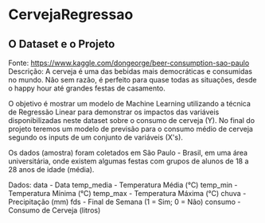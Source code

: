# CervejaRegressao


## O Dataset e o Projeto
Fonte: https://www.kaggle.com/dongeorge/beer-consumption-sao-paulo
Descrição:
A cerveja é uma das bebidas mais democráticas e consumidas no mundo. Não sem razão, é perfeito para quase todas as situações, desde o happy hour até grandes festas de casamento.

O objetivo é mostrar um modelo de Machine Learning utilizando a técnica de Regressão Linear para demonstrar os impactos das variáveis disponibilizadas neste dataset sobre o consumo de cerveja (Y). No final do projeto teremos um modelo de previsão para o consumo médio de cerveja segundo os inputs de um conjunto de variáveis (X's).

Os dados (amostra) foram coletados em São Paulo - Brasil, em uma área universitária, onde existem algumas festas com grupos de alunos de 18 a 28 anos de idade (média).

Dados:
data - Data
temp_media - Temperatura Média (°C)
temp_min - Temperatura Mínima (°C)
temp_max - Temperatura Máxima (°C)
chuva - Precipitação (mm)
fds - Final de Semana (1 = Sim; 0 = Não)
consumo - Consumo de Cerveja (litros)
